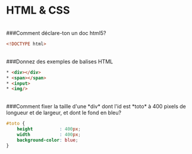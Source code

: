 HTML & CSS
==========

<br>
###Comment déclare-ton un doc html5?

```html
<!DOCTYPE html>
```

<br>
###Donnez des exemples de balises HTML

```html
* <div></div>
* <span></span>
* <input>
* <img/>

```

<br>
###Comment fixer la taille d'une *div* dont l'id est *toto* à 400 pixels de longueur et de largeur, et dont le fond en bleu?

```css
#toto {
    height          : 400px;
    width           : 400px;
    background-color: blue;
}
```
